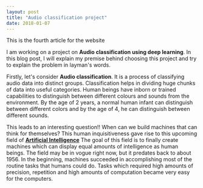 ```yaml
---
layout: post
title: "Audio classification project"
date: 2018-01-07
---
```

This is the fourth article for the website

I am working on a project on **Audio classification using deep learning**. In this blog post, I will explain my premise behind 
choosing this project and try to explain the problem in layman's words.

Firstly, let's consider **Audio classification**. It is a process of classifying audio data into distinct groups. Classification 
helps in dividing huge chunks of data into useful categories. Human beings have inborn or trained capabilities to distinguish 
between different colours and sounds from the environment. By the age of 2 years, a normal human infant can distinguish between 
different colors and by the age of 4, he can distinguish between different sounds. 

This leads to an interesting question!! When can we build machines that can think for themselves? This human inquisitiveness 
gave rise to this upcoming field of <a href = "https://www.wikiwand.com/en/Artificial_intelligence">**Artificial Intelligence**</a>
The goal of this field is to finally create machines which can display equal amounts of intelligence as human beings. The field may
be in vogue right now, but it predates back to about 1956. In the beginning, machines succeeded in accomplishing most of the
routine tasks that humans could do. Tasks which required high amounts of precision, repetition and high amounts of computation 
became very easy for the computers.

